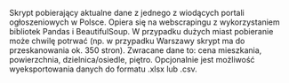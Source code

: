Skrypt pobierający aktualne dane z jednego z wiodących portali ogłoszeniowych w Polsce.
Opiera się na webscrapingu z wykorzystaniem bibliotek Pandas i BeautifulSoup. 
W przypadku dużych miast pobieranie może chwilę potrwać (np. w przypadku Warszawy skrypt ma do przeskanowania ok. 350 stron).
Zwracane dane to: cena mieszkania, powierzchnia, dzielnica/osiedle, piętro. 
Opcjonalnie jest możliwość wyeksportowania danych do formatu .xlsx lub .csv.